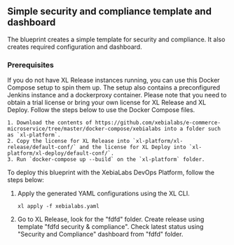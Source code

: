 ## Simple security and compliance template and dashboard

The blueprint creates a simple template for security and compliance. It also creates required configuration and dashboard.

### Prerequisites

If you do not have XL Release instances running, you can use this Docker Compose setup to spin them up. The setup also contains a preconfigured Jenkins instance and a dockerproxy container.
Please note that you need to obtain a trial license or bring your own license for XL Release and XL Deploy. Follow the steps below to use the Docker Compose files.

    1. Download the contents of https://github.com/xebialabs/e-commerce-microservice/tree/master/docker-compose/xebialabs into a folder such as `xl-platform`.
    2. Copy the license for XL Release into `xl-platform/xl-release/default-conf/` and the license for XL Deploy into `xl-platform/xl-deploy/default-conf/`.
    3. Run `docker-compose up --build` on the `xl-platform` folder.


To deploy this blueprint with the XebiaLabs DevOps Platform, follow the steps below:

1. Apply the generated YAML configurations using the XL CLI.

    ```
    xl apply -f xebialabs.yaml
    ```

2. Go to XL Release, look for the "fdfd" folder. Create release using template "fdfd security & compliance". Check latest status using "Security and Compliance" dashboard from "fdfd" folder.